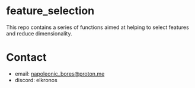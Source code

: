 # feature_selection
 This repo contains a series of functions aimed at helping to select features and reduce dimensionality.

# Contact
- email: napoleonic_bores@proton.me
- discord: elkronos
